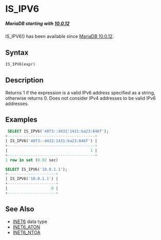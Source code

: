 # IS_IPV6

##### MariaDB starting with [10.0.12](/kb/en/mariadb-10012-release-notes/)

IS_IPV6() has been available since [MariaDB 10.0.12](/kb/en/mariadb-10012-release-notes/).

## Syntax

```sql
IS_IPV6(expr)
```

## Description

Returns 1 if the expression is a valid IPv6 address specified as a string, otherwise returns 0. Does not consider IPv4 addresses to be valid IPv6 addresses.

## Examples

```sql
 SELECT IS_IPV6('48f3::d432:1431:ba23:846f');
+--------------------------------------+
| IS_IPV6('48f3::d432:1431:ba23:846f') |
+--------------------------------------+
|                                    1 |
+--------------------------------------+
1 row in set (0.02 sec)

SELECT IS_IPV6('10.0.1.1');
+---------------------+
| IS_IPV6('10.0.1.1') |
+---------------------+
|                   0 |
+---------------------+
```

## See Also

- [INET6](/columns-storage-engines-and-plugins/data-types/string-data-types/inet6) data type
- [INET6_ATON](/built-in-functions/secondary-functions/miscellaneous-functions/inet6_aton)
- [INET6_NTOA](/built-in-functions/secondary-functions/miscellaneous-functions/inet6_ntoa)
